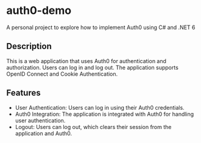 # auth0-demo
A personal project to explore how to implement Auth0 using C# and .NET 6

## Description

This is a web application that uses Auth0 for authentication and authorization. Users can log in and log out. The application supports OpenID Connect and Cookie Authentication.

## Features

- User Authentication: Users can log in using their Auth0 credentials.
- Auth0 Integration: The application is integrated with Auth0 for handling user authentication.
- Logout: Users can log out, which clears their session from the application and Auth0.
